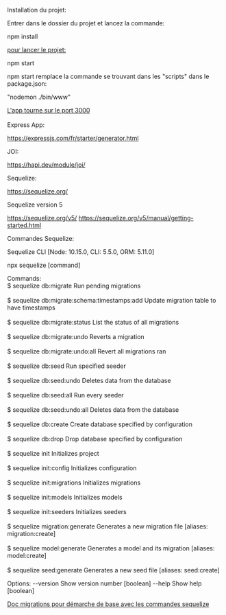 Installation du projet:

Entrer dans le dossier du projet et lancez la commande:

npm install

<u>pour lancer le projet:</u>

npm start

npm start remplace la commande se trouvant dans les "scripts" dans le package.json:

"nodemon ./bin/www" 

<a href="http://localhost:3000/">L'app tourne sur le port 3000</a>
<br>
<br>
Express App:

https://expressjs.com/fr/starter/generator.html

JOI:

https://hapi.dev/module/joi/

Sequelize:

https://sequelize.org/

Sequelize version 5

https://sequelize.org/v5/ https://sequelize.org/v5/manual/getting-started.html


Commandes Sequelize:

Sequelize CLI [Node: 10.15.0, CLI: 5.5.0, ORM: 5.11.0]

npx sequelize [command] 

Commands: <br> 
  $ sequelize db:migrate                        Run pending migrations <br>   
  $ sequelize db:migrate:schema:timestamps:add  Update migration table to have timestamps  <br>   
  $ sequelize db:migrate:status                 List the status of all migrations <br>   
  $ sequelize db:migrate:undo                   Reverts a migration <br>   
  $ sequelize db:migrate:undo:all               Revert all migrations ran <br>   
  $ sequelize db:seed                           Run specified seeder <br>   
  $ sequelize db:seed:undo                      Deletes data from the database <br>   
  $ sequelize db:seed:all                       Run every seeder <br>   
  $ sequelize db:seed:undo:all                  Deletes data from the database <br>   
  $ sequelize db:create                         Create database specified by configuration <br>   
  $ sequelize db:drop                           Drop database specified by configuration <br>   
  $ sequelize init                              Initializes project <br>   
  $ sequelize init:config                       Initializes configuration <br>   
  $ sequelize init:migrations                   Initializes migrations <br>   
  $ sequelize init:models                       Initializes models <br>   
  $ sequelize init:seeders                      Initializes seeders <br>   
  $ sequelize migration:generate                Generates a new migration file       [aliases: migration:create] <br>   
  $ sequelize model:generate                    Generates a model and its migration  [aliases: model:create] <br>   
  $ sequelize seed:generate                     Generates a new seed file            [aliases: seed:create] <br>   

Options:
  --version  Show version number                                         [boolean]
  --help     Show help                                                   [boolean]
  
  
<a href="https://sequelize.org/master/manual/migrations.html">Doc migrations pour démarche de base avec les commandes sequelize</a>